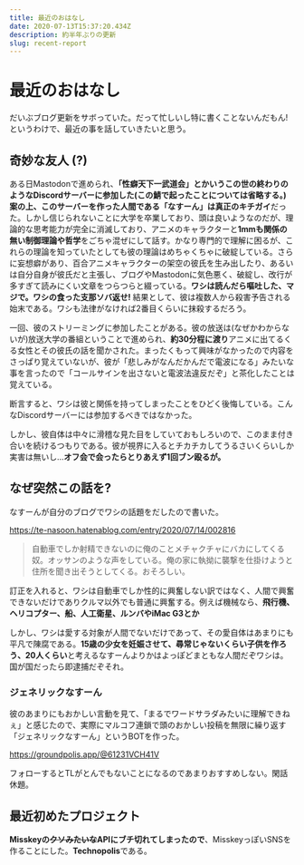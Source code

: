 ```yaml
---
title: 最近のおはなし
date: 2020-07-13T15:37:20.434Z
description: 約半年ぶりの更新
slug: recent-report
---
```

# 最近のおはなし
だいぶブログ更新をサボっていた。だって忙しいし特に書くことないんだもん! というわけで、最近の事を話していきたいと思う。

## 奇妙な友人 (?)
ある日Mastodonで進められ、**「性癖天下一武道会」**とかいうこの世の終わりのようなDiscordサーバーに参加した(この鯖で起ったことについては省略する。) 案の上、このサーバーを作った人間である「なすーん」は**真正のキチガイ**だった。しかし信じられないことに大学を卒業しており、頭は良いようなのだが、理論的な思考能力が完全に消滅しており、アニメのキャラクターと**1mmも関係の無い制御理論や哲学**をごちゃ混ぜにして話す。かなり専門的で理解に困るが、これらの理論を知っていたとしても彼の理論はめちゃくちゃに破綻している。さらに妄想癖があり、百合アニメキャラクターの架空の彼氏を生み出したり、あるいは自分自身が彼氏だと主張し、ブログやMastodonに気色悪く、破綻し、改行が多すぎて読みにくい文章をつらつらと綴っている。**ワシは読んだら嘔吐した、マジで。ワシの食った支那ソバ返せ!**
結果として、彼は複数人から殺害予告される始末である。ワシも法律がなければ2番目くらいに抹殺するだろう。

一回、彼のストリーミングに参加したことがある。彼の放送は(なぜかわからないが)放送大学の番組ということで進められ、**約30分程に渡り**アニメに出てるくる女性とその彼氏の話を聞かされた。まったくもって興味がなかったので内容をさっぱり覚えていないが、彼が「悲しみがなんだかんだで電波になる」みたいな事を言ったので「コールサインを出さないと電波法違反だぞ」と茶化したことは覚えている。

断言すると、ワシは彼と関係を持ってしまったことをひどく後悔している。こんなDiscordサーバーには参加するべきではなかった。

しかし、彼自体は中々に滑稽な見た目をしていておもしろいので、このまま付き合いを続けるつもりである。彼が視界に入るとチカチカしてうるさいくらいしか実害は無いし…**オフ会で会ったらとりあえず1回ブン殴るが。**

## なぜ突然この話を?
なすーんが自分のブログでワシの話題をだしたので書いた。

https://te-nasoon.hatenablog.com/entry/2020/07/14/002816

> 自動車でしか射精できないのに俺のことメチャクチャにバカにしてくる奴。オッサンのような声をしている。俺の家に執拗に襲撃を仕掛けようと住所を聞き出そうとしてくる。おそろしい。

訂正を入れると、ワシは自動車でしか性的に興奮しない訳ではなく、人間で興奮できないだけでありクルマ以外でも普通に興奮する。例えば機械なら、**飛行機、ヘリコプター、船、人工衛星、ルンバやiMac G3とか**

しかし、ワシは愛する対象が人間でないだけであって、その愛自体はあまりにも平凡で陳腐である。**15歳の少女を妊娠させて、尋常じゃないくらい子供を作ろう、20人くらい**と考えるなすーんよりかはよっぽどまともな人間だぞワシは。国が国だったら即逮捕だぞそれ。

### ジェネリックなすーん
彼のあまりにもおかしい言動を見て、「まるでワードサラダみたいに理解できねぇ」と感じたので、実際にマルコフ連鎖で頭のおかしい投稿を無限に繰り返す「ジェネリックなすーん」というBOTを作った。

https://groundpolis.app/@61231VCH41V

フォローするとTLがとんでもないことになるのであまりおすすめしない。閑話休題。

## 最近初めたプロジェクト
**Misskeyの~~クソみたいな~~APIにブチ切れてしまったので**、MisskeyっぽいSNSを作ることにした。**Technopolis**である。

